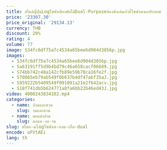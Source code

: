 ```yaml
---
title: สไตล์ญี่ปุ่นLogโซฟาเตียงพับได้Dual-Purposeห้องนั่งเล่นเก้าอี้โซฟาอเนกประสงค์
price: '23307.30'
price_original: '29134.13'
currency: THB
discount: 20%
rating: 4
volume: 77
image: S34fc6df75a7c4534a65bee6d904d3856p.jpg
images:
  - S34fc6df75a7c4534a65bee6d904d3856p.jpg
  - Sa63191ff5d9b4bd79c46a658cacf06689.jpg
  - S74bb742c48a142cfb89e59b70ca16fe2f.jpg
  - S70865eb79ab549f0b637b4df47abf35aJ.jpg
  - S959222b5409549f091091a21e2f642acv.jpg
  - S18f741db5b624771a8fa6bb22b46ed43J.jpg
video: 4000243834102.mp4
categories:
  - name: บ้านและสวน
    slug: านและสวน
  - name: ตกแต่งบ้าน
    slug: ตกแต-งบ-าน
slug: สไตล-นlogโซฟาเต-ยงพ-บได-dual
encode: oFVtAEi
lang: th
---
```

  